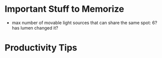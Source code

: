 # Important Stuff to Memorize
- max number of movable light sources that can share the same spot: 6? has lumen changed it?

# Productivity Tips